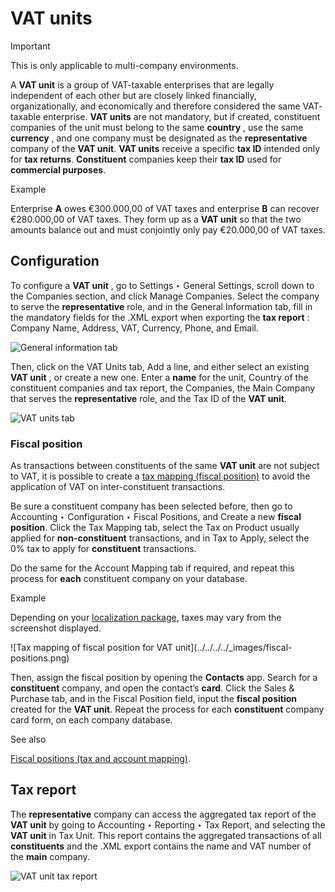 # VAT units

Important

This is only applicable to multi-company environments.

A **VAT unit** is a group of VAT-taxable enterprises that are legally
independent of each other but are closely linked financially,
organizationally, and economically and therefore considered the same VAT-
taxable enterprise. **VAT units** are not mandatory, but if created,
constituent companies of the unit must belong to the same **country** , use
the same **currency** , and one company must be designated as the
**representative** company of the **VAT unit**. **VAT units** receive a
specific **tax ID** intended only for **tax returns**. **Constituent**
companies keep their **tax ID** used for **commercial purposes**.

Example

Enterprise **A** owes €300.000,00 of VAT taxes and enterprise **B** can
recover €280.000,00 of VAT taxes. They form up as a **VAT unit** so that the
two amounts balance out and must conjointly only pay €20.000,00 of VAT taxes.

## Configuration

To configure a **VAT unit** , go to Settings ‣ General Settings, scroll down
to the Companies section, and click Manage Companies. Select the company to
serve the **representative** role, and in the General Information tab, fill in
the mandatory fields for the .XML export when exporting the **tax report** :
Company Name, Address, VAT, Currency, Phone, and Email.

![General information tab](../../../../_images/general.png)

Then, click on the VAT Units tab, Add a line, and either select an existing
**VAT unit** , or create a new one. Enter a **name** for the unit, Country of
the constituent companies and tax report, the Companies, the Main Company that
serves the **representative** role, and the Tax ID of the **VAT unit**.

![VAT units tab](../../../../_images/vat-unit.png)

### Fiscal position

As transactions between constituents of the same **VAT unit** are not subject
to VAT, it is possible to create a [tax mapping (fiscal
position)](../taxes/fiscal_positions.html) to avoid the application of VAT on
inter-constituent transactions.

Be sure a constituent company has been selected before, then go to Accounting
‣ Configuration ‣ Fiscal Positions, and Create a new **fiscal position**.
Click the Tax Mapping tab, select the Tax on Product usually applied for
**non-constituent** transactions, and in Tax to Apply, select the 0% tax to
apply for **constituent** transactions.

Do the same for the Account Mapping tab if required, and repeat this process
for **each** constituent company on your database.

Example

Depending on your [localization package](../../fiscal_localizations.html),
taxes may vary from the screenshot displayed.

![Tax mapping of fiscal position for VAT unit](../../../../_images/fiscal-
positions.png)

Then, assign the fiscal position by opening the **Contacts** app. Search for a
**constituent** company, and open the contact’s **card**. Click the Sales &
Purchase tab, and in the Fiscal Position field, input the **fiscal position**
created for the **VAT unit**. Repeat the process for each **constituent**
company card form, on each company database.

See also

[Fiscal positions (tax and account mapping)](../taxes/fiscal_positions.html).

## Tax report

The **representative** company can access the aggregated tax report of the
**VAT unit** by going to Accounting ‣ Reporting ‣ Tax Report, and selecting
the **VAT unit** in Tax Unit. This report contains the aggregated transactions
of all **constituents** and the .XML export contains the name and VAT number
of the **main** company.

![VAT unit tax report](../../../../_images/report.png)

